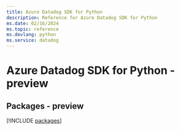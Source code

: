 ```yaml
---
title: Azure Datadog SDK for Python
description: Reference for Azure Datadog SDK for Python
ms.date: 02/16/2024
ms.topic: reference
ms.devlang: python
ms.service: datadog
---
```

# Azure Datadog SDK for Python - preview
## Packages - preview
[!INCLUDE [packages](datadog-index.md)]